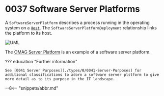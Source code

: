 <!-- SPDX-License-Identifier: CC-BY-4.0 -->
<!-- Copyright Contributors to the Egeria project. -->

# 0037 Software Server Platforms

A `SoftwareServerPlatform` describes a process running in the operating system on a [`Host`](./types/0/0030-Hosts-and-Platforms).
The `SoftwareServerPlatformDeployment` relationship links the platform to its host.

![UML](0037-Software-Server-Platforms.svg)

The [OMAG Server Platform](./concepts/omag-server-platform) is an example of a software server platform.

??? education "Further information"
    
    See [0041 Server Purposes](./types/0/0041-Server-Purposes) for additional classifications to adorn a software server plstform to give more detail as to its purpose in the IT landscape.
    
--8<-- "snippets/abbr.md"
